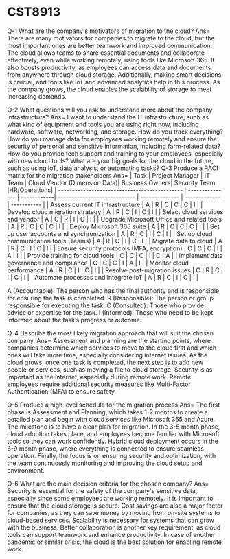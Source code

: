 # CST8913
Q-1 What are the company's motivators of migration to the cloud?
Ans= There are many motivators for companies to migrate to the cloud, but the most important ones are better teamwork and improved communication. The cloud allows teams to share essential documents and collaborate effectively, even while working remotely, using tools like Microsoft 365. It also boosts productivity, as employees can access data and documents from anywhere through cloud storage. Additionally, making smart decisions is crucial, and tools like IoT and advanced analytics help in this process. As the company grows, the cloud enables the scalability of storage to meet increasing demands.

Q-2 What questions will you ask to understand more about the company infrastructure?
Ans= I want to understand the IT infrastructure, such as what kind of equipment and tools you are using right now, including hardware, software, networking, and storage. How do you track everything? How do you manage data for employees working remotely and ensure the security of personal and sensitive information, including farm-related data? How do you provide tech support and training to your employees, especially with new cloud tools? What are your big goals for the cloud in the future, such as using IoT, data analysis, or automating tasks?
Q-3 Produce a RACI matrix for the migration stakeholders
Ans=
| Task						| Project Manager |  IT Team    | Cloud Vendor (Dimension Data)| Business Owners| Security Team |HR/Operations|
| --------------------------------------------- | --------------- | ------------| ---------------------------- | -------------- | ------------- | ----------- |
| Assess current IT infrastructure		| A		  | R		| C			       | C		| C		| I	      |
| Develop cloud migration strategy		| A		  | R		| C			       | I		| C		| I	      |
| Select cloud services and vendor		| A		  | C		| R			       | I		| C		| I           |
| Upgrade Microsoft Office and related tools	| A		  | R		| C			       | C		| C		| I           |
| Deploy Microsoft 365 suite			| A		  | R		| C			       | C		| C		| I           |
| Set up user accounts and synchronization	| A		  | R		| C			       | I		| C		| I           |
| Set up cloud communication tools (Teams)	| A		  | R		| C			       | I		| C		| I           |
| Migrate data to cloud				| A		  | R		| C			       | I		| C		| I           |
| Ensure security protocols (MFA, encryption) 	| C		  | C		| C			       | I		| A		| I           |
| Provide training for cloud tools		| C		  | C		| C			       | I		| C		| A           |
| Implement data governance and compliance	| C		  | C		| C			       | I		| A		| I           |
| Monitor cloud performance			| A		  | R		| C			       | I		| C		| I           |
| Resolve post-migration issues			| C		  | R		| C			       | I		| C		| I           |
| Automate processes and integrate IoT		| A		  | R		| C			       | I		| C		| I           |

A (Accountable): The person who has the final authority and is responsible for ensuring the task is completed.
R (Responsible): The person or group responsible for executing the task.
C (Consulted): Those who provide advice or expertise for the task.
I (Informed): Those who need to be kept informed about the task’s progress or outcome.


Q-4 Describe the most likely migration approach that will suit the chosen company.
Ans= Assessment and planning are the starting points, where companies determine which services to move to the cloud first and which ones will take more time, especially considering internet issues. As the cloud grows, once one task is completed, the next step is to add new people or services, such as moving a file to cloud storage. Security is as important as the internet, especially during remote work. Remote employees require additional security measures like Multi-Factor Authentication (MFA) to ensure safety.

Q-5 Produce a high level schedule for the migration process
Ans= The first phase is Assessment and Planning, which takes 1-2 months to create a detailed plan and begin with cloud services like Microsoft 365 and Azure. The milestone is to have a clear plan for migration. In the 3-5 month phase, cloud adoption takes place, and employees become familiar with Microsoft tools so they can work confidently. Hybrid cloud deployment occurs in the 6-9 month phase, where everything is connected to ensure seamless operation. Finally, the focus is on ensuring security and optimization, with the team continuously monitoring and improving the cloud setup and environment.

Q-6 What are the main decision criteria for the chosen company?
Ans= Security is essential for the safety of the company's sensitive data, especially since some employees are working remotely. It is important to ensure that the cloud storage is secure. Cost savings are also a major factor for companies, as they can save money by moving from on-site systems to cloud-based services. Scalability is necessary for systems that can grow with the business. Better collaboration is another key requirement, as cloud tools can support teamwork and enhance productivity. In case of another pandemic or similar crisis, the cloud is the best solution for enabling remote work.
